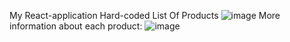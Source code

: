 My React-application
Hard-coded List Of Products
![image](https://user-images.githubusercontent.com/80945323/202841635-87d3a6f4-411a-49b4-942d-b9bdc699ab4f.png)
More information about each product:
![image](https://user-images.githubusercontent.com/80945323/202841665-d15f2e4a-5169-4f05-a869-67c2cc4e2b24.png)
